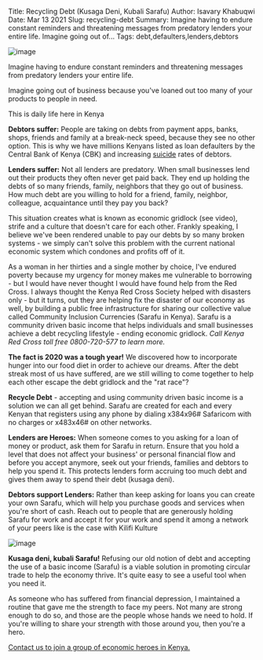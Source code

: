 Title: Recycling Debt (Kusaga Deni, Kubali Sarafu)
Author: Isavary Khabuqwi
Date: Mar 13 2021
Slug: recycling-debt
Summary: Imagine having to endure constant reminders and threatening messages from predatory lenders your entire life. Imagine going out of...
Tags: debt,defaulters,lenders,debtors

![image](images/blog/recycling-debt1.webp)

Imagine having to endure constant reminders and threatening messages
from predatory lenders your entire life.

Imagine going out of business because you've loaned out too many of your
products to people in need.

This is daily life here in Kenya

**Debtors suffer:** People are taking on debts from payment apps, banks,
shops, friends and family at a break-neck speed, because they see no
other option. This is why we have millions Kenyans listed as loan
defaulters by the Central Bank of Kenya (CBK) and increasing
[suicide](https://www.kenyans.co.ke/news/49839-cbk-steps-suicide-rates-rise-over-debts)
rates of debtors.

**Lenders suffer:** Not all lenders are predatory. When small businesses
lend out their products they often never get paid back. They end up
holding the debts of so many friends, family, neighbors that they go out
of business. How much debt are you willing to hold for a friend, family,
neighbor, colleague, acquaintance until they pay you back?

This situation creates what is known as economic gridlock (see video),
strife and a culture that doesn't care for each other. Frankly speaking,
I believe we've been rendered unable to pay our debts by so many broken
systems - we simply can't solve this problem with the current national
economic system which condones and profits off of it.

As a woman in her thirties and a single mother by choice, I've endured
poverty because my urgency for money makes me vulnerable to borrowing -
but I would have never thought I would have found help from the Red
Cross. I always thought the Kenya Red Cross Society helped with
disasters only - but it turns, out they are helping fix the disaster of
our economy as well, by building a public free infrastructure for
sharing our collective value called Community Inclusion Currencies
(Sarafu in Kenya). Sarafu is a community driven basic income that helps
individuals and small businesses achieve a debt recycling lifestyle -
ending economic gridlock. _Call Kenya Red Cross toll free 0800-720-577
to learn more._

**The fact is 2020 was a tough year!** We discovered how to incorporate
hunger into our food diet in order to achieve our dreams. After the debt
streak most of us have suffered, are we still willing to come together
to help each other escape the debt gridlock and the "rat race"?

**Recycle Debt** - accepting and using community driven basic income is
a solution we can all get behind. Sarafu are created for each and every
Kenyan that registers using any phone by dialing x384x96# Safaricom
with no charges or x483x46# on other networks.

**Lenders are Heroes:** When someone comes to you asking for a loan of
money or product, ask them for Sarafu in return. Ensure that you hold a
level that does not affect your business' or personal financial flow and
before you accept anymore, seek out your friends, families and debtors
to help you spend it. This protects lenders form accruing too much debt
and gives them away to spend their debt (kusaga deni).

**Debtors support Lenders:** Rather than keep asking for loans you can
create your own Sarafu, which will help you purchase goods and services
when you're short of cash. Reach out to people that are generously
holding Sarafu for work and accept it for your work and spend it among a
network of your peers like is the case with Kilifi
Kulture

![image](images/blog/recycling-debt129.webp)

**Kusaga deni, kubali Sarafu!** Refusing our old notion of debt and
accepting the use of a basic income (Sarafu) is a viable solution in
promoting circular trade to help the economy thrive. It's quite easy to
see a useful tool when you need it.

As someone who has suffered from financial depression, I maintained a
routine that gave me the strength to face my peers. Not many are strong
enough to do so, and those are the people whose hands we need to hold.
If you're willing to share your strength with those around you, then
you're a hero.

[Contact us to join a group of economic heroes in
Kenya.](https://www.grassrootseconomics.org/pages/contact-us.html)
